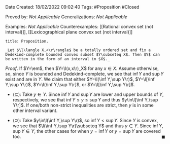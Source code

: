 <br />
<br />

Date Created: 18/02/2022 09:02:40
Tags: #Proposition #Closed 

Proved by: _Not Applicable_
Generalizations: _Not Applicable_

Examples: _Not Applicable_
Counterexamples: [[Rational convex set (not interval)]], [[Lexicographical plane convex set (not interval)]]

``` ad-Proposition
title: Proposition.

_Let $\l\langle X,<\r\rangle$ be a totally ordered set and fix a Dedekind-complete bounded convex subset $Y\subseteq X$. Then $Y$ can be written in the form of an interval in $X$._

```

_Proof_. If $Y=\em$, then $Y=\l(x,x\r)_X$ for any $x\in X$. Assume otherwise, so, since $Y$ is bounded and Dedekind-complete, we see that $\inf Y$ and $\sup Y$ exist and are in $Y$. We claim that either $Y=\l(\inf Y,\sup Y\r)$, $Y=\l[\inf Y,\sup Y\r)$, $Y=\l(\inf Y,\sup Y\r]$, or $Y=\l[\inf Y,\sup Y\r]$.
* ($\subseteq$): Take $y\in Y$. Since $\inf Y$ and $\sup Y$ are lower and upper bounds of $Y$, respectively, we see that $\inf Y\leq y\leq\sup Y$ and thus $y\in\l[\inf Y,\sup Y\r]$. If one/both non-strict inequalities are strict, then $y$ is in some other interval variant.

* ($\supseteq$): Take $y\in\l(\inf Y,\sup Y\r)$, so $\inf Y<\sup Y$. Since $Y$ is convex, we see that $\l(\inf Y,\sup Y\r)\subseteq Y$ and thus $y\in Y$. Since $\inf Y,\sup Y\in Y$, the other cases for when $y=\inf Y$ or $y=\sup Y$ are covered too.<span style="float:right;">$\blacksquare$</span>
